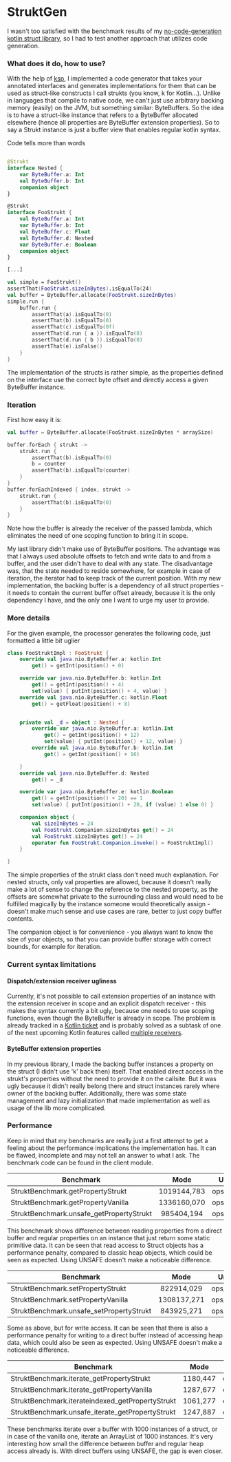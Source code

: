 # StruktGen

I wasn't too satisfied with the benchmark results of my [no-code-generation kotlin struct library](https://github.com/hannomalie/kotlin-structs),
so I had to test another approach that utilizes code generation.

### What does it do, how to use?
With the help of [ksp](https://github.com/google/ksp), I implemented a code generator that takes your annotated interfaces
and generates implementations for them that can be used as struct-like constructs I call strukts (you know, k for Kotlin...).
Unlike in languages that compile to native code, we can't just use arbitrary backing memory (easily) on the JVM, but something similar: ByteBuffers.
So the idea is to have a struct-like instance that refers to a ByteBuffer allocated elsewhere (hence all properties are ByteBuffer extension properties).
So to say a Strukt instance is just a buffer view that enables regular kotlin syntax.

Code tells more than words

```kotlin

@Strukt
interface Nested {
    var ByteBuffer.a: Int
    val ByteBuffer.b: Int
    companion object
}

@Strukt
interface FooStrukt {
    val ByteBuffer.a: Int
    var ByteBuffer.b: Int
    val ByteBuffer.c: Float
    val ByteBuffer.d: Nested
    var ByteBuffer.e: Boolean
    companion object
}

[...]

val simple = FooStrukt()
assertThat(FooStrukt.sizeInBytes).isEqualTo(24)
val buffer = ByteBuffer.allocate(FooStrukt.sizeInBytes)
simple.run {
    buffer.run {
        assertThat(a).isEqualTo(0)
        assertThat(b).isEqualTo(0)
        assertThat(c).isEqualTo(0f)
        assertThat(d.run { a }).isEqualTo(0)
        assertThat(d.run { b }).isEqualTo(0)
        assertThat(e).isFalse()
    }
}
```

The implementation of the structs is rather simple, as the properties defined on the interface use the correct byte offset
and directly access a given ByteBuffer instance.

### Iteration
First how easy it is:

```kotlin
val buffer = ByteBuffer.allocate(FooStrukt.sizeInBytes * arraySize)

buffer.forEach { strukt ->
    strukt.run {
        assertThat(b).isEqualTo(0)
        b = counter
        assertThat(b).isEqualTo(counter)
    }
}
buffer.forEachIndexed { index, strukt ->
    strukt.run {
        assertThat(b).isEqualTo(0) 
    }
}
```
Note how the buffer is already the receiver of the passed lambda, which eliminates the need of one scoping function
to bring it in scope.

My last library didn't make use of ByteBuffer positions.
The advantage was that I always used absolute offsets to fetch and write data to and from a buffer, and the user didn't have to deal
with any state.
The disadvantage was, that the state needed to reside somewhere, for example in case of iteration, the iterator had
to keep track of the current position.
With my new implementation, the backing buffer is a dependency of all struct properties - it needs to contain the current buffer offset
already, because it is the only dependency I have, and the only one I want to urge my user to provide.

### More details
For the given example, the processor generates the following code, just formatted a little bit uglier
```kotlin
class FooStruktImpl : FooStrukt {
    override val java.nio.ByteBuffer.a: kotlin.Int
        get() = getInt(position() + 0)

    override var java.nio.ByteBuffer.b: kotlin.Int
        get() = getInt(position() + 4)
        set(value) { putInt(position() + 4, value) }
    override val java.nio.ByteBuffer.c: kotlin.Float
        get() = getFloat(position() + 8)


    private val _d = object : Nested {
        override var java.nio.ByteBuffer.a: kotlin.Int
            get() = getInt(position() + 12)
            set(value) { putInt(position() + 12, value) }
        override val java.nio.ByteBuffer.b: kotlin.Int
            get() = getInt(position() + 16)

    }
    override val java.nio.ByteBuffer.d: Nested
        get() = _d

    override var java.nio.ByteBuffer.e: kotlin.Boolean
        get() = getInt(position() + 20) == 1
        set(value) { putInt(position() + 20, if (value) 1 else 0) }

    companion object {
        val sizeInBytes = 24
        val FooStrukt.Companion.sizeInBytes get() = 24
        val FooStrukt.sizeInBytes get() = 24
        operator fun FooStrukt.Companion.invoke() = FooStruktImpl()
    }

}
```
The simple properties of the strukt class don't need much explanation.
For nested structs, only val properties are allowed, because it doesn't really make
a lot of sense to change the reference to the nested property, as the offsets
are somewhat private to the surrounding class and would need to be fulfilled magically
by the instance someone would theoretically assign - doesn't make much sense and use cases are rare,
better to just copy buffer contents.

The companion object is for convenience - you always want to know the size of your objects,
so that you can provide buffer storage with correct bounds, for example for iteration.

### Current syntax limitations
#### Dispatch/extension receiver ugliness
Currently, it's not possible to call extension properties of an instance with the extension receiver in scope and
an explicit dispatch receiver - this makes the syntax currently a bit ugly, because one needs to use scoping functions,
even though the ByteBuffer is already in scope.
The problem is already tracked in a [Kotlin ticket](https://youtrack.jetbrains.com/issue/KT-42626) and is probably solved
as a subtask of one of the next upcoming Kotlin features called [multiple receivers](https://youtrack.jetbrains.com/issue/KT-10468).

#### ByteBuffer extension properties
In my previous library, I made the backing buffer instances a property on the struct (I didn't use 'k' back then) itself.
That enabled direct access in the strukt's properties without the need to provide it on the callsite.
But it was ugly because it didn't really belong there and struct instances rarely where owner of the backing buffer.
Additionally, there was some state management and lazy initialization that made implementation as well as usage of the lib
more complicated.

### Performance

Keep in mind that my benchmarks are really just a first attempt to get a feeling about the performance implications
the implementation has.
It can be flawed, incomplete and may not tell an answer to what I ask.
The benchmark code can be found in the client module.

| Benchmark        | Mode           | Units  |
| ------------- |:-------------:| -----:|
| StruktBenchmark.getPropertyStrukt      | 1019144,783 | ops/ms |
| StruktBenchmark.getPropertyVanilla      | 1336160,070 | ops/ms |
| StruktBenchmark.unsafe_getPropertyStrukt      | 985404,194 | ops/ms |

This benchmark shows difference between reading properties from a direct buffer and regular properties
on an instance that just return some static primitive data.
It can be seen that read access to Struct objects has a performance penalty, compared to classic heap objects,
which could be seen as expected.
Using UNSAFE doesn't make a noticeable difference.

| Benchmark        | Mode           | Units  |
| ------------- |:-------------:| -----:|
| StruktBenchmark.setPropertyStrukt      | 822914,029 | ops/ms |
| StruktBenchmark.setPropertyVanilla      | 1308137,271 | ops/ms |
| StruktBenchmark.unsafe_setPropertyStrukt      | 843925,271 | ops/ms |

Some as above, but for write access.
It can be seen that there is also a performance penalty for writing to a direct buffer instead of accessing heap data,
which could also be seen as expected.
Using UNSAFE doesn't make a noticeable difference.

| Benchmark        | Mode           | Units  |
| ------------- |:-------------:| -----:|
| StruktBenchmark.iterate_getPropertyStrukt      | 1180,447 | ops/ms |
| StruktBenchmark.iterate_getPropertyVanilla        | 1287,677 | ops/ms
| StruktBenchmark.iterateindexed_getPropertyStrukt      | 1061,277 | ops/ms |
| StruktBenchmark.unsafe_iterate_getPropertyStrukt  | 1247,887 | ops/ms

These benchmarks iterate over a buffer with 1000 instances of a struct, or in case of the vanilla one,
iterate an ArrayList of 1000 instances.
It's very interesting how small the difference between buffer and regular heap access already is.
With direct buffers using UNSAFE, the gap is even closer.

